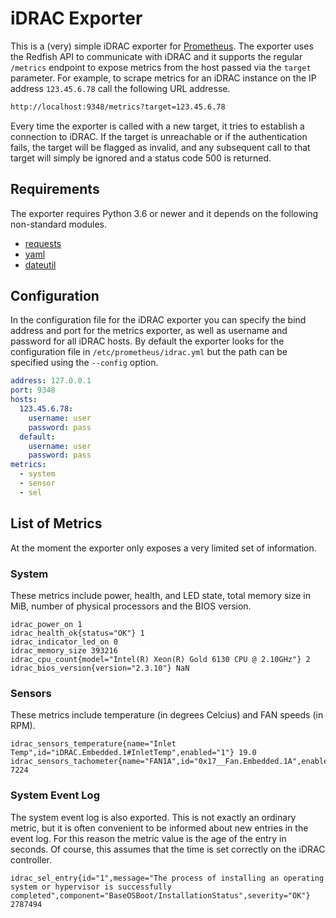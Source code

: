 # iDRAC Exporter
This is a (very) simple iDRAC exporter for [Prometheus](https://prometheus.io). The exporter uses the Redfish API to communicate with iDRAC and it supports the regular `/metrics` endpoint to expose metrics from the host passed via the `target` parameter. For example, to scrape metrics for an iDRAC instance on the IP address `123.45.6.78` call the following URL addresse.
```sh
http://localhost:9348/metrics?target=123.45.6.78
```

Every time the exporter is called with a new target, it tries to establish a connection to iDRAC. If the target is unreachable or if the authentication fails, the target will be flagged as invalid, and any subsequent call to that target will simply be ignored and a status code 500 is returned.

## Requirements
The exporter requires Python 3.6 or newer and it depends on the following non-standard modules.
* [requests](https://requests.readthedocs.io)
* [yaml](https://pyyaml.org)
* [dateutil](https://pypi.org/project/python-dateutil)


## Configuration
In the configuration file for the iDRAC exporter you can specify the bind address and port for the metrics exporter, as well as username and password for all iDRAC hosts. By default the exporter looks for the configuration file in `/etc/prometheus/idrac.yml` but the path can be specified using the `--config` option.
```yaml
address: 127.0.0.1
port: 9348
hosts:
  123.45.6.78:
    username: user
    password: pass
  default:
    username: user
    password: pass
metrics:
  - system
  - sensor
  - sel
```

## List of Metrics
At the moment the exporter only exposes a very limited set of information.

### System
These metrics include power, health, and LED state, total memory size in MiB, number of physical processors and the BIOS version.
```
idrac_power_on 1
idrac_health_ok{status="OK"} 1
idrac_indicator_led_on 0
idrac_memory_size 393216
idrac_cpu_count{model="Intel(R) Xeon(R) Gold 6130 CPU @ 2.10GHz"} 2
idrac_bios_version{version="2.3.10"} NaN
```

### Sensors
These metrics include temperature (in degrees Celcius) and FAN speeds (in RPM).
```
idrac_sensors_temperature{name="Inlet Temp",id="iDRAC.Embedded.1#InletTemp",enabled="1"} 19.0
idrac_sensors_tachometer{name="FAN1A",id="0x17__Fan.Embedded.1A",enabled="1"} 7224
```

### System Event Log
The system event log is also exported. This is not exactly an ordinary metric, but it is often convenient to be informed about new entries in the event log. For this reason the metric value is the age of the entry in seconds. Of course, this assumes that the time is set correctly on the iDRAC controller.
```
idrac_sel_entry{id="1",message="The process of installing an operating system or hypervisor is successfully completed",component="BaseOSBoot/InstallationStatus",severity="OK"} 2787494
```
